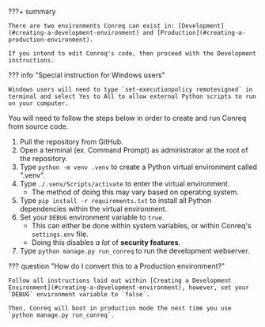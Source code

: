 ???+ summary

    There are two environments Conreq can exist in: [Development](#creating-a-development-environment) and [Production](#creating-a-production-environment).

    If you intend to edit Conreq's code, then proceed with the Development instructions.

??? info "Special instruction for Windows users"

    Windows users will need to type `set-executionpolicy remotesigned` in terminal and select Yes to All to allow external Python scripts to run on your computer.

You will need to follow the steps below in order to create and run Conreq from source code.

1. Pull the repository from GitHub.
2. Open a terminal (ex. Command Prompt) as administrator at the root of the repository.
3. Type `python -m venv .venv` to create a Python virtual environment called ".venv".
4. Type `./.venv/Scripts/activate` to enter the virtual environment.
    - The method of doing this may vary based on operating system.
5. Type `pip install -r requirements.txt` to install all Python dependencies within the virtual environment.
6. Set your `DEBUG` environment variable to `true`.
    - This can either be done within system variables, or within Conreq's `settings.env` file.
    - Doing this disables _a lot_ of **security features**.
7. Type `python manage.py run_conreq` to run the development webserver.

??? question "How do I convert this to a Production environment?"

    Follow all instructions laid out within [Creating a Development Environment](#creating-a-development-environment), however, set your `DEBUG` environment variable to `false`.

    Then, Conreq will boot in production mode the next time you use `python manage.py run_conreq`.
